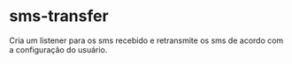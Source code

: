 sms-transfer
============

Cria um listener para os sms recebido e retransmite os sms de acordo com a configuração do usuário.
